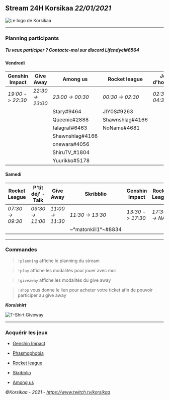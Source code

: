 ## Stream 24H Korsikaa *22/01/2021*

![Le logo de Korsikaa](https://static-cdn.jtvnw.net/jtv_user_pictures/f42308bc-cbcb-4581-9062-3cb6e9dcbe4b-profile_image-70x70.png "Korsikaa")

---
### Planning participants

##### Tu veux participer ? Contacte-moi sur discord **Lifendyel#6564**

#### Vendredi

|Genshin Impact|Give Away|Among us|Rocket league|Jeu d'horreur|Genshin Abysses|
|---|---|---|---|---|---|
|*19:00 -> 22:30*|*22:30 -> 23:00*|*23:00 -> 00:30*|*00:30 -> 02:30*|*02:30 -> 04:30*|*04:30 -> 07:00*|
|   |   |Stary#9464|JIY0S#9263
|   |   |Queenie#2888|Shawnshlag#4166
|   |   |falagraf#6463|NoName#4681
|   |   |Shawnshlag#4166
|   |   |onewara#4056
|   |   |ShiruTV_#1804
|   |   |Yuurikko#5178


#### Samedi

|Rocket League|P'tit déj' - Talk|Give Away|Skribblio|Genshin Impact|Rocket League|
|---|---|---|---|---|---|
|*07:30 -> 09:30*|*09:30 -> 11:00*|*11:00 -> 11:30*|*11:30 -> 13:30*|*13:30 -> 17:30*|*17:30 -> NA*|
|   |   |   |\~°matonkill1°\~#8834|

---

### Commandes

> `!planning` affiche le planning du stream

> `!play` affiche les modalités pour jouer avec moi

> `!giveaway` affiche les modalités du give away

> `!shop` vous donne le lien pour acheter votre ticket afin de pouvoir participer au give away

***Korsishirt***

![T-Shirt Giveway](https://media.discordapp.net/attachments/776788393547661332/801499614153932840/unnamed.png "Korsishirt")

---

### Acquérir les jeux

* [Genshin Impact](https://genshin.mihoyo.com/ "Vers le site de Mihoyo")

* [Phasmophobia](https://store.steampowered.com/app/739630/Phasmophobia/ "Vers le site de Steam")

* [Rocket league](https://www.epicgames.com/store/fr/product/rocket-league/home "Vers le site de Epic Games")

* [Skribblio](https://skribbl.io/ "Vers le site de Skribblio")

* [Among us](https://store.steampowered.com/app/945360/Among_Us/ "Vers le site de Steam")

*&copy;Korsikaa - 2021 - https://www.twitch.tv/korsikaa*
